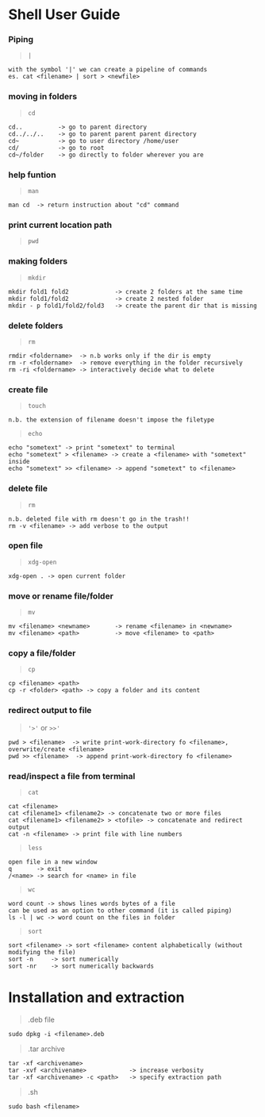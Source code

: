 # Shell User Guide

### Piping

> `|`

    with the symbol '|' we can create a pipeline of commands
    es. cat <filename> | sort > <newfile>

### moving in folders

> `cd`

    cd..          -> go to parent directory
    cd../../..    -> go to parent parent parent directory
    cd~           -> go to user directory /home/user
    cd/           -> go to root
    cd~/folder    -> go directly to folder wherever you are

### help funtion

> `man`

    man cd  -> return instruction about "cd" command

### print current location path

> `pwd`

### making folders

> `mkdir`

    mkdir fold1 fold2             -> create 2 folders at the same time
    mkdir fold1/fold2             -> create 2 nested folder
    mkdir - p fold1/fold2/fold3   -> create the parent dir that is missing

### delete folders

> `rm`

    rmdir <foldername>  -> n.b works only if the dir is empty
    rm -r <foldername>  -> remove everything in the folder recursively
    rm -ri <foldername> -> interactively decide what to delete

### create file

> `touch`

    n.b. the extension of filename doesn't impose the filetype

> `echo`

    echo "sometext" -> print "sometext" to terminal
    echo "sometext" > <filename> -> create a <filename> with "sometext" inside
    echo "sometext" >> <filename> -> append "sometext" to <filename>

### delete file

> `rm`

    n.b. deleted file with rm doesn't go in the trash!!
    rm -v <filename> -> add verbose to the output

### open file

> `xdg-open`

    xdg-open . -> open current folder

### move or rename file/folder

> `mv`

    mv <filename> <newname>       -> rename <filename> in <newname>
    mv <filename> <path>          -> move <filename> to <path>

### copy a file/folder

> `cp`

    cp <filename> <path>
    cp -r <folder> <path> -> copy a folder and its content

### redirect output to file

> `'>'` or  `>>'`  

    pwd > <filename>  -> write print-work-directory fo <filename>, overwrite/create <filename>
    pwd >> <filename>  -> append print-work-directory fo <filename>

### read/inspect a file from terminal

> `cat`

    cat <filename>
    cat <filename1> <filename2> -> concatenate two or more files
    cat <filename1> <filename2> > <tofile> -> concatenate and redirect output
    cat -n <filename> -> print file with line numbers

> `less`

    open file in a new window 
    q       -> exit
    /<name> -> search for <name> in file

> `wc`

    word count -> shows lines words bytes of a file
    can be used as an option to other command (it is called piping)
    ls -l | wc -> word count on the files in folder

> `sort`

    sort <filename> -> sort <filename> content alphabetically (without modifying the file)
    sort -n     -> sort numerically
    sort -nr    -> sort numerically backwards 

# Installation and extraction

> .deb file

    sudo dpkg -i <filename>.deb

> .tar archive

    tar -xf <archivename>
    tar -xvf <archivename>            -> increase verbosity
    tar -xf <archivename> -c <path>   -> specify extraction path

> .sh

    sudo bash <filename>
